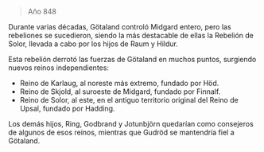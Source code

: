 > Año 848

Durante varias décadas, Götaland controló Midgard entero, pero las rebeliones se sucedieron, siendo la más destacable de ellas la Rebelión de Solor, llevada a cabo por los hijos de Raum y Hildur.

Esta rebelión derrotó las fuerzas de Götaland en muchos puntos, surgiendo nuevos reinos independientes:
* Reino de Karlaug, al noreste más extremo, fundado por Höd.
* Reino de Skjold, al suroeste de Midgard, fundado por Finnalf.
* Reino de Solor, al este, en el antiguo territorio original del Reino de Upsal, fundado por Hadding.

Los demás hijos, Ring, Godbrand y Jotunbjörn quedarían como consejeros de algunos de esos reinos, mientras que Gudröd se mantendría fiel a Götaland.